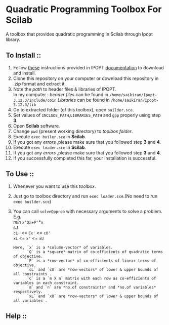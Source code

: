 # Quadratic Programming Toolbox For Scilab
 
 A toolbox that provides quadratic programming in Scilab through Ipopt library.
 
## To Install ::
1. Follow [these](http://www.coin-or.org/Ipopt/documentation/node10.html " IPOPT documentation") instructions provided in IPOPT [documentation](http://www.coin-or.org/Ipopt/documentation/ " IPOPT Home page") to download and install.
2. Clone this repository on your computer or download this repository in .zip format and extract it.
3. Note the *path* to header files & libraries of IPOPT.
    <br />In my computer :
    *header files* can be found in `/home/saikiran/Ipopt-3.12.3/include/coin` 
    *Libraries* can be found in `/home/saikiran/Ipopt-3.12.3/lib`
4. Go to extracted folder (of this toolbox), open `builder.sce`.
5. Set values of `INCLUDE_PATH`,`LIBRARIES_PATH` and `gpp` properly using step **3**.
6. Open **Scilab** software.
7. Change `pwd` (present working directory) to *toolbox folder*.
8. Execute `exec builer.sce` in **Scilab**.
9. If you got any *errors* ,please make sure that you followed step **3** and **4**.
10. Execute `exec loader.sce` in **Scilab**.
11. If you got any *errors* ,please make sure that you followed step **3** and **4**.
12. If you successfully completed this far, your installation is successful.

## To Use ::
1. Whenever you want to use this *toolbox*.
2. Just go to toolbox directory and run `exec loader.sce`.(No need to run `exec builder.sce`)
3. You can call `solveQpprob` with necessary arguments to solve a problem.  
   E.g.   
       *min* `x'Qx`+`P'`*`x`  
        s.t  
         `cL'` <= `Cx'` <= `cU'`     
         `xL` <= `x'` <= `xU`  
         
       Here, `x` is a *column-vector* of variables.   
             `Q` is a *square* matrix of co-efficients of quadratic terms of objective.  
             `P` is a *row-vector* of co-efficients of linear terms of objective.  
             `cL` and `cU` are *row-vectors* of lower & upper bounds of all constraints .  
             `C` is a `m X n` matrix with each row as co-efficients of variables in each constraint.  
             `m` and `n` are *no.of constraints* and *no.of variables* respectively.
             `xL` and `xU` are *row-vectors* of lower & upper bounds of all variables .  

## Help ::

